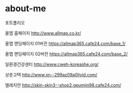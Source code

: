 # about-me
포트폴리오


올맵 홈페이지
http://www.allmap.co.kr/

올맵 랜딩페이지 01버전
https://allmap365.cafe24.com/base_1/

올맵 랜딩페이지 02버전
https://allmap365.cafe24.com/base_2/

일환경건강센터
http://www.cweh-koreashe.org/

상춘고택
http://www.xn--299az09a0ljyid.com/

엘레지안 
http://skin-skin3--shop2.geumjin98.cafe24.com/

